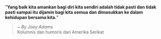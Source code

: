 "**Yang baik kita amankan bagi diri kita sendiri adalah tidak pasti dan tidak pasti sampai itu dijamin bagi kita semua dan dimasukkan ke dalam kehidupan bersama kita.**"

> ~ _By Joey Adams_  
Kolumnis dan humoris dari Amerika Serikat
